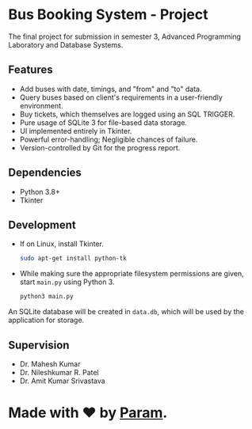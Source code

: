 # Bus Booking System - Project
The final project for submission in semester 3,
Advanced Programming Laboratory and Database
Systems.

## Features
- Add buses with date, timings, and "from" and "to"
  data.
- Query buses based on client's requirements in a
  user-friendly environment.
- Buy tickets, which themselves are logged using
  an SQL TRIGGER.
- Pure usage of SQLite 3 for file-based data storage.
- UI implemented entirely in Tkinter.
- Powerful error-handling; Negligible chances of
  failure.
- Version-controlled by Git for the progress report.

## Dependencies
- Python 3.8+
- Tkinter

## Development
- If on Linux, install Tkinter.
  ``` bash
  sudo apt-get install python-tk
  ```
- While making sure the appropriate filesystem
  permissions are given,
  start `main.py` using Python 3.
  ``` bash
  python3 main.py
  ```
An SQLite database will be created in `data.db`, which
will be used by the application for storage.

## Supervision
- Dr. Mahesh Kumar
- Dr. Nileshkumar R. Patel
- Dr. Amit Kumar Srivastava

# Made with ❤ by [Param](http://www.paramsid.com).